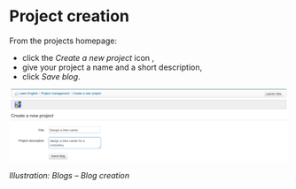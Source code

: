 # Project creation

From the projects homepage:

* click the _Create a new project_ icon ,
* give your project a name and a short description,
* click _Save blog_.

![](../../.gitbook/assets/images238.png)

_Illustration: Blogs – Blog creation_

